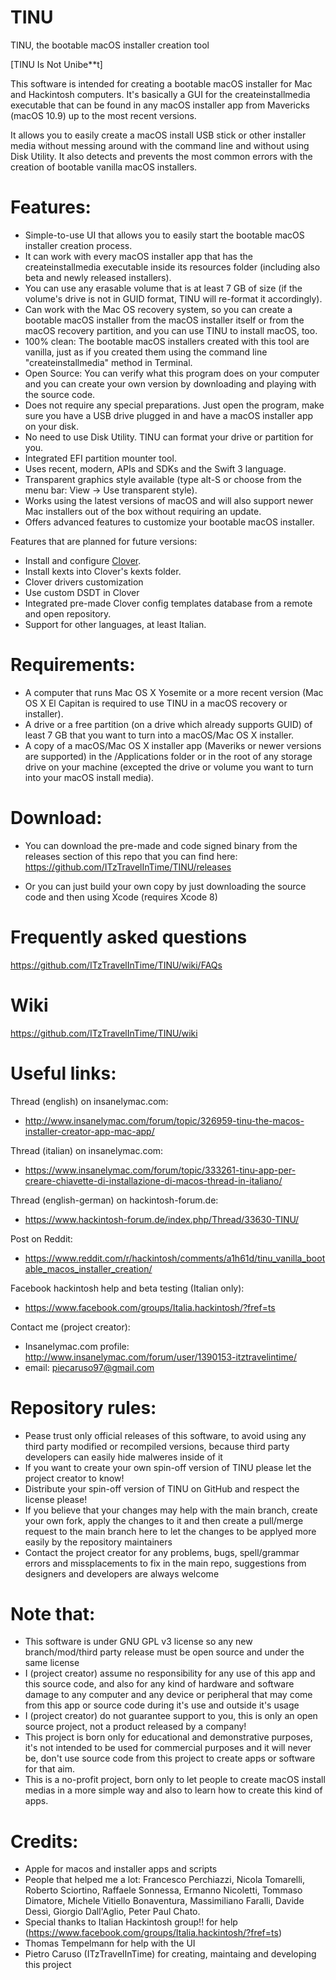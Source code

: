 # TINU
TINU, the bootable macOS installer creation tool

[TINU Is Not Unibe**t]

This software is intended for creating a bootable macOS installer for Mac and Hackintosh computers. It's basically a GUI for the createinstallmedia executable that can be found in any macOS installer app from Mavericks (macOS 10.9) up to the most recent versions.

It allows you to easily create a macOS install USB stick or other installer media without messing around with the command line and without using Disk Utility. It also detects and prevents the most common errors with the creation of bootable vanilla macOS installers. 

# Features:
- Simple-to-use UI that allows you to easily start the bootable macOS installer creation process.
- It can work with every macOS installer app that has the createinstallmedia executable inside its resources folder (including also beta and newly released installers).
- You can use any erasable volume that is at least 7 GB of size (if the volume's drive is not in GUID format, TINU will re-format it accordingly).
- Can work with the Mac OS recovery system, so you can create a bootable macOS installer from the macOS installer itself or from the macOS recovery partition, and you can use TINU to install macOS, too.
- 100% clean: The bootable macOS installers created with this tool are vanilla, just as if you created them using the command line "createinstallmedia" method in Terminal.
- Open Source: You can verify what this program does on your computer and you can create your own version by downloading and playing with the source code.
- Does not require any special preparations. Just open the program, make sure you have a USB drive plugged in and have a macOS installer app on your disk.
- No need to use Disk Utility. TINU can format your drive or partition for you.
- Integrated EFI partition mounter tool.
- Uses recent, modern, APIs and SDKs and the Swift 3 language.
- Transparent graphics style available (type alt-S or choose from the menu bar: View -> Use transparent style).
- Works using the latest versions of macOS and will also support newer Mac installers out of the box without requiring an update.
- Offers advanced features to customize your bootable macOS installer.

Features that are planned for future versions:
- Install and configure [Clover](https://sourceforge.net/projects/cloverefiboot/).
- Install kexts into Clover's kexts folder.
- Clover drivers customization
- Use custom DSDT in Clover
- Integrated pre-made Clover config templates database from a remote and open repository.
- Support for other languages, at least Italian.

# Requirements:
- A computer that runs Mac OS X Yosemite or a more recent version (Mac OS X El Capitan is required to use TINU in a macOS recovery or installer).
- A drive or a free partition (on a drive which already supports GUID) of least 7 GB that you want to turn into a macOS/Mac OS X installer.
- A copy of a macOS/Mac OS X installer app (Maveriks or newer versions are supported) in the /Applications folder or in the root of any storage drive on your machine (excepted the drive or volume you want to turn into your macOS install media).

# Download:
- You can download the pre-made and code signed binary from the releases section of this repo that you can find here: https://github.com/ITzTravelInTime/TINU/releases

- Or you can just build your own copy by just downloading the source code and then using Xcode (requires Xcode 8)
# Frequently asked questions

https://github.com/ITzTravelInTime/TINU/wiki/FAQs

# Wiki

https://github.com/ITzTravelInTime/TINU/wiki

# Useful links:

Thread (english) on insanelymac.com:
- http://www.insanelymac.com/forum/topic/326959-tinu-the-macos-installer-creator-app-mac-app/

Thread (italian) on insanelymac.com:
- https://www.insanelymac.com/forum/topic/333261-tinu-app-per-creare-chiavette-di-installazione-di-macos-thread-in-italiano/

Thread (english-german) on hackintosh-forum.de:
- https://www.hackintosh-forum.de/index.php/Thread/33630-TINU/ 

Post on Reddit:
- https://www.reddit.com/r/hackintosh/comments/a1h61d/tinu_vanilla_bootable_macos_installer_creation/

Facebook hackintosh help and beta testing (Italian only):
- https://www.facebook.com/groups/Italia.hackintosh/?fref=ts

Contact me (project creator):
- Insanelymac.com profile: http://www.insanelymac.com/forum/user/1390153-itztravelintime/
- email: piecaruso97@gmail.com

# Repository rules:
- Pease trust only official releases of this software, to avoid using any third party modified or recompiled versions, because third party developers can easily hide malweres inside of it
- If you want to create your own spin-off version of TINU please let the project creator to know!
- Distribute your spin-off version of TINU on GitHub and respect the license please!
- If you believe that your changes may help with the main branch, create your own fork, apply the changes to it and then create a pull/merge request to the main branch here to let the changes to be applyed more easily by the repository maintainers
- Contact the project creator for any problems, bugs, spell/grammar errors and missplacements to fix in the main repo, suggestions from designers and developers are always welcome

# Note that:
- This software is under GNU GPL v3 license so any new branch/mod/third party release must be open source and under the same license
- I (project creator) assume no responsibility for any use of this app and this source code, and also for any kind of hardware and software damage to any computer and any device or peripheral that may come from this app or source code during it's use and outside it's usage
- I (project creator) do not guarantee support to you, this is only an open source project, not a product released by a company!
- This project is born only for educational and demonstrative purposes, it's not intended to be used for commercial purposes and it will never be, don't use source code from this project to create apps or software for that aim.
- This is a no-profit project, born only to let people to create macOS install medias in a more simple way and also to learn how to create this kind of apps.

# Credits:
- Apple for macos and installer apps and scripts
- People that helped me a lot:
Francesco Perchiazzi, Nicola Tomarelli, Roberto Sciortino, Raffaele Sonnessa, Ermanno Nicoletti, Tommaso Dimatore, Michele Vitiello Bonaventura, Massimiliano Faralli, Davide Dessì, Giorgio Dall'Aglio, Peter Paul Chato.   
- Special thanks to Italian Hackintosh group!! for help (https://www.facebook.com/groups/Italia.hackintosh/?fref=ts)
- Thomas Tempelmann for help with the UI
- Pietro Caruso (ITzTravelInTime) for creating, maintaing and developing this project
